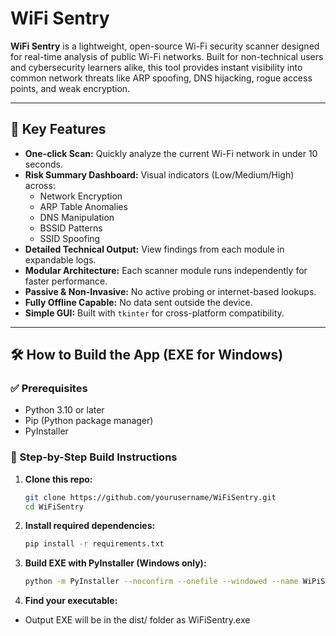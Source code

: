 # WiFi Sentry

**WiFi Sentry** is a lightweight, open-source Wi-Fi security scanner designed for real-time analysis of public Wi-Fi networks. Built for non-technical users and cybersecurity learners alike, this tool provides instant visibility into common network threats like ARP spoofing, DNS hijacking, rogue access points, and weak encryption.

---

## 🔐 Key Features

- **One-click Scan:** Quickly analyze the current Wi-Fi network in under 10 seconds.
- **Risk Summary Dashboard:** Visual indicators (Low/Medium/High) across:
  - Network Encryption
  - ARP Table Anomalies
  - DNS Manipulation
  - BSSID Patterns
  - SSID Spoofing
- **Detailed Technical Output:** View findings from each module in expandable logs.
- **Modular Architecture:** Each scanner module runs independently for faster performance.
- **Passive & Non-Invasive:** No active probing or internet-based lookups.
- **Fully Offline Capable:** No data sent outside the device.
- **Simple GUI:** Built with `tkinter` for cross-platform compatibility.

---

## 🛠️ How to Build the App (EXE for Windows)

### ✅ Prerequisites

- Python 3.10 or later
- Pip (Python package manager)
- PyInstaller

### 🔧 Step-by-Step Build Instructions

1. **Clone this repo:**

   ```bash
   git clone https://github.com/yourusername/WiFiSentry.git
   cd WiFiSentry
   ```

2. **Install required dependencies:**

   ```bash
   pip install -r requirements.txt
   ```

3. **Build EXE with PyInstaller (Windows only):**

   ```bash
   python -m PyInstaller --noconfirm --onefile --windowed --name WiPiScanner --icon=gui/assets/icon.ico --add-data "configs;configs" --add-data "gui;gui" --add-data "modules;modules" --add-data "utils;utils" main_gui.py
   ```

4. **Find your executable:**

- Output EXE will be in the dist/ folder as WiFiSentry.exe
